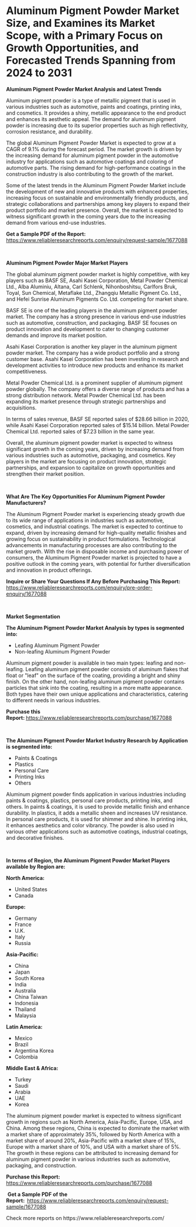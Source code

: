 <p><h1>Aluminum Pigment Powder Market Size, and Examines its Market Scope, with a Primary Focus on Growth Opportunities, and Forecasted Trends Spanning from 2024 to 2031</h1></p><p><strong>Aluminum Pigment Powder Market Analysis and Latest Trends</strong></p>
<p><p>Aluminum pigment powder is a type of metallic pigment that is used in various industries such as automotive, paints and coatings, printing inks, and cosmetics. It provides a shiny, metallic appearance to the end product and enhances its aesthetic appeal. The demand for aluminum pigment powder is increasing due to its superior properties such as high reflectivity, corrosion resistance, and durability.</p><p>The global Aluminum Pigment Powder Market is expected to grow at a CAGR of 9.1% during the forecast period. The market growth is driven by the increasing demand for aluminum pigment powder in the automotive industry for applications such as automotive coatings and coloring of automotive parts. The rising demand for high-performance coatings in the construction industry is also contributing to the growth of the market.</p><p>Some of the latest trends in the Aluminum Pigment Powder Market include the development of new and innovative products with enhanced properties, increasing focus on sustainable and environmentally friendly products, and strategic collaborations and partnerships among key players to expand their product portfolio and market presence. Overall, the market is expected to witness significant growth in the coming years due to the increasing demand from various end-use industries.</p></p>
<p><strong>Get a Sample PDF of the Report:&nbsp;</strong> <a href="https://www.reliableresearchreports.com/enquiry/request-sample/1677088">https://www.reliableresearchreports.com/enquiry/request-sample/1677088</a></p>
<p>&nbsp;</p>
<p><strong>Aluminum Pigment Powder Major Market Players</strong></p>
<p><p>The global aluminum pigment powder market is highly competitive, with key players such as BASF SE, Asahi Kasei Corporation, Metal Powder Chemical Ltd., Alba Aluminiu, Altana, Carl Schlenk, Nihonboshitsu, Carlfors Bruk, Toyal, Sun Chemical, Metaflake Ltd., Zhangqiu Metallic Pigment Co. Ltd., and Hefei Sunrise Aluminum Pigments Co. Ltd. competing for market share.</p><p>BASF SE is one of the leading players in the aluminum pigment powder market. The company has a strong presence in various end-use industries such as automotive, construction, and packaging. BASF SE focuses on product innovation and development to cater to changing customer demands and improve its market position.</p><p>Asahi Kasei Corporation is another key player in the aluminum pigment powder market. The company has a wide product portfolio and a strong customer base. Asahi Kasei Corporation has been investing in research and development activities to introduce new products and enhance its market competitiveness.</p><p>Metal Powder Chemical Ltd. is a prominent supplier of aluminum pigment powder globally. The company offers a diverse range of products and has a strong distribution network. Metal Powder Chemical Ltd. has been expanding its market presence through strategic partnerships and acquisitions.</p><p>In terms of sales revenue, BASF SE reported sales of $28.66 billion in 2020, while Asahi Kasei Corporation reported sales of $15.14 billion. Metal Powder Chemical Ltd. reported sales of $7.23 billion in the same year.</p><p>Overall, the aluminum pigment powder market is expected to witness significant growth in the coming years, driven by increasing demand from various industries such as automotive, packaging, and cosmetics. Key players in the market are focusing on product innovation, strategic partnerships, and expansion to capitalize on growth opportunities and strengthen their market position.</p></p>
<p>&nbsp;</p>
<p><strong>What Are The Key Opportunities For Aluminum Pigment Powder Manufacturers?</strong></p>
<p><p>The Aluminum Pigment Powder market is experiencing steady growth due to its wide range of applications in industries such as automotive, cosmetics, and industrial coatings. The market is expected to continue to expand, driven by increasing demand for high-quality metallic finishes and growing focus on sustainability in product formulations. Technological advancements in manufacturing processes are also contributing to the market growth. With the rise in disposable income and purchasing power of consumers, the Aluminum Pigment Powder market is projected to have a positive outlook in the coming years, with potential for further diversification and innovation in product offerings.</p></p>
<p><strong>Inquire or Share Your Questions If Any Before Purchasing This Report:</strong> <a href="https://www.reliableresearchreports.com/enquiry/pre-order-enquiry/1677088">https://www.reliableresearchreports.com/enquiry/pre-order-enquiry/1677088</a></p>
<p>&nbsp;</p>
<p><strong>Market Segmentation</strong></p>
<p><strong>The Aluminum Pigment Powder Market Analysis by types is segmented into:</strong></p>
<p><ul><li>Leafing Aluminum Pigment Powder</li><li>Non-leafing Aluminum Pigment Powder</li></ul></p>
<p><p>Aluminum pigment powder is available in two main types: leafing and non-leafing. Leafing aluminum pigment powder consists of aluminum flakes that float or "leaf" on the surface of the coating, providing a bright and shiny finish. On the other hand, non-leafing aluminum pigment powder contains particles that sink into the coating, resulting in a more matte appearance. Both types have their own unique applications and characteristics, catering to different needs in various industries.</p></p>
<p><strong>Purchase this Report:&nbsp;</strong><a href="https://www.reliableresearchreports.com/purchase/1677088">https://www.reliableresearchreports.com/purchase/1677088</a></p>
<p>&nbsp;</p>
<p><strong>The Aluminum Pigment Powder Market Industry Research by Application is segmented into:</strong></p>
<p><ul><li>Paints & Coatings</li><li>Plastics</li><li>Personal Care</li><li>Printing Inks</li><li>Others</li></ul></p>
<p><p>Aluminum pigment powder finds application in various industries including paints & coatings, plastics, personal care products, printing inks, and others. In paints & coatings, it is used to provide metallic finish and enhance durability. In plastics, it adds a metallic sheen and increases UV resistance. In personal care products, it is used for shimmer and shine. In printing inks, it enhances aesthetics and color vibrancy. The powder is also used in various other applications such as automotive coatings, industrial coatings, and decorative finishes.</p></p>
<p>&nbsp;</p>
<p><strong>In terms of Region, the Aluminum Pigment Powder Market Players available by Region are:</strong></p>
<p>
    <p> <strong> North America: </strong>
        <ul>
            <li>United States</li>
            <li>Canada</li>
        </ul>
        </p> 
    <p> <strong> Europe: </strong>
        <ul>
            <li>Germany</li>
            <li>France</li>
            <li>U.K.</li>
            <li>Italy</li>
            <li>Russia</li>
        </ul>
        </p> 
    <p> <strong> Asia-Pacific: </strong>
        <ul>
            <li>China</li>
            <li>Japan</li>
            <li>South Korea</li>
            <li>India</li>
            <li>Australia</li>
            <li>China Taiwan</li>
            <li>Indonesia</li>
            <li>Thailand</li>
            <li>Malaysia</li>
        </ul>
        </p> 
    <p> <strong> Latin America: </strong>
        <ul>
            <li>Mexico</li>
            <li>Brazil</li>
            <li>Argentina Korea</li>
            <li>Colombia</li>
        </ul>
        </p> 
    <p> <strong> Middle East & Africa: </strong>
        <ul>
            <li>Turkey</li>
            <li>Saudi</li>
            <li>Arabia</li>
            <li>UAE</li>
            <li>Korea</li>
        </ul>
    </p>
    </p>
<p><p>The aluminum pigment powder market is expected to witness significant growth in regions such as North America, Asia-Pacific, Europe, USA, and China. Among these regions, China is expected to dominate the market with a market share of approximately 35%, followed by North America with a market share of around 20%, Asia-Pacific with a market share of 15%, Europe with a market share of 10%, and USA with a market share of 5%. The growth in these regions can be attributed to increasing demand for aluminum pigment powder in various industries such as automotive, packaging, and construction.</p></p>
<p><strong>Purchase this Report: </strong><a href="https://www.reliableresearchreports.com/purchase/1677088">https://www.reliableresearchreports.com/purchase/1677088</a></p>
<p>&nbsp;<strong>Get a Sample PDF of the Report:&nbsp;&nbsp;</strong><a href="https://www.reliableresearchreports.com/enquiry/request-sample/1677088">https://www.reliableresearchreports.com/enquiry/request-sample/1677088</a></p>
<p><strong></strong></p>
<p>Check more reports on https://www.reliableresearchreports.com/</p>